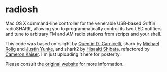 # radiosh
Mac OS X command-line controller for the venerable USB-based Griffin radioSHARK, allowing you to programmatically control its two LED notifiers and tune to arbitrary FM and AM radio stations from scripts and your shell.

This code was based on rslight by [Quentin D. Carnicelli](mailto:qdc@rogueamoeba.com), shark by [Michael Rolig](mailto:michael_rolig@alumni.macalester.edu) and [Justin Yunke](mailto:yunke@productivity.org), and shark2 by [Hisaaki Shibata](mailto:shibata@luky.org), refactored by [Cameron Kaiser](mailto:ckaiser@floodgap.com). I'm just uploading it here for posterity.

Please consult the [original website](https://www.floodgap.com/software/radiosh/) for more information.
